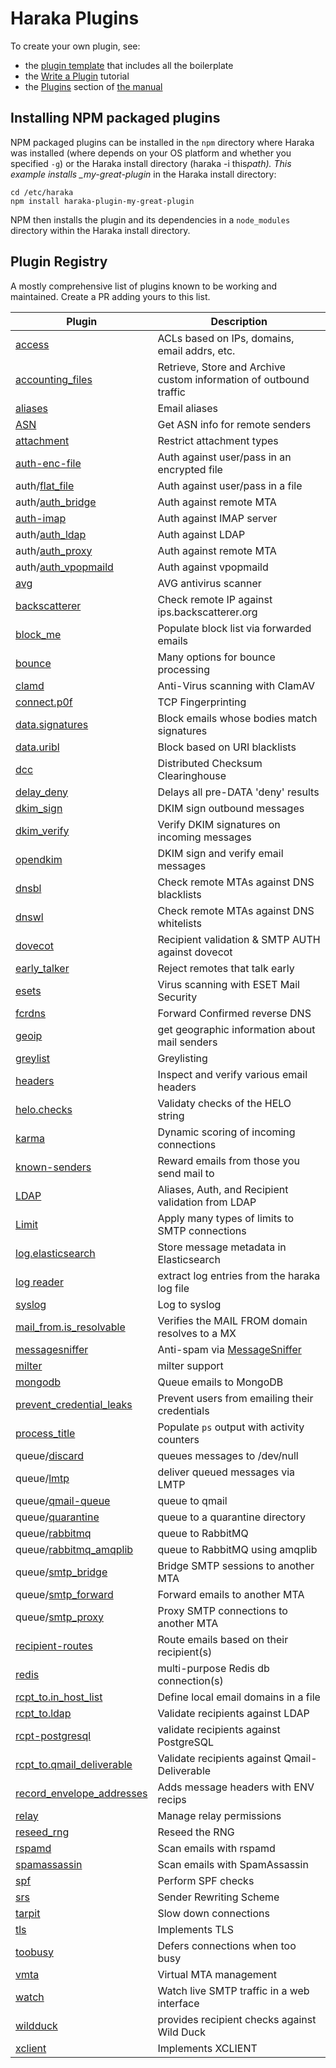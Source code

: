 # Haraka Plugins

To create your own plugin, see:

-   the [plugin template][template] that includes all the boilerplate
-   the [Write a Plugin][write-plugin] tutorial
-   the [Plugins](plugins-doc) section of [the manual](https://haraka.github.io)

## Installing NPM packaged plugins

NPM packaged plugins can be installed in the `npm` directory where Haraka was installed (where depends on your OS platform and whether you specified `-g`) or the Haraka install directory (haraka -i this*path). This example installs \_my-great-plugin* in the Haraka install directory:

```
cd /etc/haraka
npm install haraka-plugin-my-great-plugin
```

NPM then installs the plugin and its dependencies in a `node_modules` directory within the Haraka install directory.

## Plugin Registry

A mostly comprehensive list of plugins known to be working and maintained.
Create a PR adding yours to this list.

| Plugin                                     | Description                                                        |
| ------------------------------------------ | ------------------------------------------------------------------ |
| [access][url-access]                       | ACLs based on IPs, domains, email addrs, etc.                      |
| [accounting_files][url-acc-files]          | Retrieve, Store and Archive custom information of outbound traffic |
| [aliases][url-aliases]                     | Email aliases                                                      |
| [ASN][url-asn]                             | Get ASN info for remote senders                                    |
| [attachment][url-attach]                   | Restrict attachment types                                          |
| [auth-enc-file][url-authencflat]           | Auth against user/pass in an encrypted file                        |
| auth/[flat_file][url-authflat]             | Auth against user/pass in a file                                   |
| auth/[auth_bridge][url-authbridge]         | Auth against remote MTA                                            |
| [auth-imap][url-auth-imap]                 | Auth against IMAP server                                           |
| auth/[auth_ldap][url-auth-ldap]            | Auth against LDAP                                                  |
| auth/[auth_proxy][url-authproxy]           | Auth against remote MTA                                            |
| auth/[auth_vpopmaild][url-authvpop]        | Auth against vpopmaild                                             |
| [avg][url-avg]                             | AVG antivirus scanner                                              |
| [backscatterer][url-scatter]               | Check remote IP against ips.backscatterer.org                      |
| [block_me][url-blockme]                    | Populate block list via forwarded emails                           |
| [bounce][url-bounce]                       | Many options for bounce processing                                 |
| [clamd][url-clamd]                         | Anti-Virus scanning with ClamAV                                    |
| [connect.p0f][url-p0f]                     | TCP Fingerprinting                                                 |
| [data.signatures][url-sigs]                | Block emails whose bodies match signatures                         |
| [data.uribl][url-uribl]                    | Block based on URI blacklists                                      |
| [dcc][url-dcc]                             | Distributed Checksum Clearinghouse                                 |
| [delay_deny][url-delay]                    | Delays all pre-DATA 'deny' results                                 |
| [dkim_sign][url-sign]                      | DKIM sign outbound messages                                        |
| [dkim_verify][url-dkimv]                   | Verify DKIM signatures on incoming messages                        |
| [opendkim][url-opendkim]                   | DKIM sign and verify email messages                                |
| [dnsbl][url-dnsbl]                         | Check remote MTAs against DNS blacklists                           |
| [dnswl][url-dnswl]                         | Check remote MTAs against DNS whitelists                           |
| [dovecot][url-dovecot]                     | Recipient validation & SMTP AUTH against dovecot                   |
| [early_talker][url-early]                  | Reject remotes that talk early                                     |
| [esets][url-esets]                         | Virus scanning with ESET Mail Security                             |
| [fcrdns][url-fcrdns]                       | Forward Confirmed reverse DNS                                      |
| [geoip][url-geoip]                         | get geographic information about mail senders                      |
| [greylist][url-greylist]                   | Greylisting                                                        |
| [headers][url-headers]                     | Inspect and verify various email headers                           |
| [helo.checks][url-helo]                    | Validaty checks of the HELO string                                 |
| [karma][url-karma]                         | Dynamic scoring of incoming connections                            |
| [known-senders][url-known-senders]         | Reward emails from those you send mail to                          |
| [LDAP][url-ldap]                           | Aliases, Auth, and Recipient validation from LDAP                  |
| [Limit][url-limit]                         | Apply many types of limits to SMTP connections                     |
| [log.elasticsearch][url-elastic]           | Store message metadata in Elasticsearch                            |
| [log reader][url-logreader]                | extract log entries from the haraka log file                       |
| [syslog][url-syslog]                       | Log to syslog                                                      |
| [mail_from.is_resolvable][url-mfres]       | Verifies the MAIL FROM domain resolves to a MX                     |
| [messagesniffer][url-msgsniff]             | Anti-spam via [MessageSniffer][url-ms]                             |
| [milter][url-milter]                       | milter support                                                     |
| [mongodb][mongo-url]                       | Queue emails to MongoDB                                            |
| [prevent_credential_leaks][url-creds]      | Prevent users from emailing their credentials                      |
| [process_title][url-proctitle]             | Populate `ps` output with activity counters                        |
| queue/[discard][url-qdisc]                 | queues messages to /dev/null                                       |
| queue/[lmtp][url-qlmtp]                    | deliver queued messages via LMTP                                   |
| queue/[qmail-queue][url-qmail]             | queue to qmail                                                     |
| queue/[quarantine][url-qquart]             | queue to a quarantine directory                                    |
| queue/[rabbitmq][url-qrabbit]              | queue to RabbitMQ                                                  |
| queue/[rabbitmq_amqplib][url-qrabbita]     | queue to RabbitMQ using amqplib                                    |
| queue/[smtp_bridge][url-qbridge]           | Bridge SMTP sessions to another MTA                                |
| queue/[smtp_forward][url-qforward]         | Forward emails to another MTA                                      |
| queue/[smtp_proxy][url-qproxy]             | Proxy SMTP connections to another MTA                              |
| [recipient-routes][url-rroutes]            | Route emails based on their recipient(s)                           |
| [redis][url-redis]                         | multi-purpose Redis db connection(s)                               |
| [rcpt_to.in_host_list][url-rhost]          | Define local email domains in a file                               |
| [rcpt_to.ldap][url-rcpt-ldap]              | Validate recipients against LDAP                                   |
| [rcpt-postgresql][url-postgres]            | validate recipients against PostgreSQL                             |
| [rcpt_to.qmail_deliverable][url-rqmd]      | Validate recipients against Qmail-Deliverable                      |
| [record_envelope_addresses][url-recordenv] | Adds message headers with ENV recips                               |
| [relay][url-relay]                         | Manage relay permissions                                           |
| [reseed_rng][url-rng]                      | Reseed the RNG                                                     |
| [rspamd][url-rspamd]                       | Scan emails with rspamd                                            |
| [spamassassin][url-spamass]                | Scan emails with SpamAssassin                                      |
| [spf][url-spf]                             | Perform SPF checks                                                 |
| [srs][url-srs]                             | Sender Rewriting Scheme                                            |
| [tarpit][url-tarpit]                       | Slow down connections                                              |
| [tls][url-tls]                             | Implements TLS                                                     |
| [toobusy][url-toobusy]                     | Defers connections when too busy                                   |
| [vmta][url-vmta]                           | Virtual MTA management                                             |
| [watch][url-watch]                         | Watch live SMTP traffic in a web interface                         |
| [wildduck][url-wildduck]                   | provides recipient checks against Wild Duck                        |
| [xclient][url-xclient]                     | Implements XCLIENT                                                 |

<!-- URLs tucked safely out of the way -->

[template]: https://github.com/haraka/haraka-plugin-template
[write-plugin]: https://github.com/haraka/Haraka/wiki/Write-a-Plugin
[plugins-doc]: https://haraka.github.io/manual/Plugins.html
[url-access]: https://github.com/haraka/haraka-plugin-access
[url-acc-files]: https://github.com/acharkizakaria/haraka-plugin-accounting-files/blob/master/README.md
[url-aliases]: https://github.com/haraka/Haraka/blob/master/docs/plugins/aliases.md
[url-asn]: https://github.com/haraka/haraka-plugin-asn
[url-attach]: https://github.com/haraka/Haraka/blob/master/docs/plugins/attachment.md
[url-authencflat]: https://github.com/AuspeXeu/haraka-plugin-auth-enc-file
[url-authflat]: https://github.com/haraka/Haraka/blob/master/docs/plugins/auth/flat_file.md
[url-authbridge]: https://github.com/haraka/Haraka/blob/master/docs/plugins/auth/auth_bridge.md
[url-auth-imap]: https://github.com/haraka/haraka-plugin-auth-imap
[url-auth-ldap]: https://github.com/haraka/haraka-plugin-auth-ldap
[url-authproxy]: https://github.com/haraka/Haraka/blob/master/docs/plugins/auth/auth_proxy.md
[url-authvpop]: https://github.com/haraka/Haraka/blob/master/docs/plugins/auth/auth_vpopmaild.md
[url-avg]: https://github.com/haraka/Haraka/blob/master/docs/plugins/avg.md
[url-scatter]: https://github.com/haraka/Haraka/blob/master/docs/plugins/backscatterer.md
[url-blockme]: https://github.com/haraka/Haraka/blob/master/docs/plugins/block_me.md
[url-bounce]: https://github.com/haraka/Haraka/blob/master/docs/plugins/bounce.md
[url-clamd]: https://github.com/haraka/Haraka/blob/master/docs/plugins/clamd.md
[url-dovecot]: https://github.com/haraka/haraka-plugin-dovecot
[url-fcrdns]: https://github.com/haraka/haraka-plugin-fcrdns
[url-p0f]: https://github.com/haraka/haraka-plugin-p0f
[url-headers]: https://github.com/haraka/haraka-plugin-headers
[url-sigs]: https://github.com/haraka/Haraka/blob/master/docs/plugins/data.signatures.md
[url-uribl]: https://github.com/haraka/Haraka/blob/master/docs/plugins/data.uribl.md
[url-dcc]: https://github.com/haraka/haraka-plugin-dcc
[url-delay]: https://github.com/haraka/Haraka/blob/master/docs/plugins/delay_deny.md
[url-sign]: https://github.com/haraka/Haraka/blob/master/docs/plugins/dkim_sign.md
[url-dkimv]: https://github.com/haraka/Haraka/blob/master/docs/plugins/dkim_verify.md
[url-opendkim]: https://www.npmjs.com/package/haraka-plugin-opendkim
[url-dnsbl]: https://github.com/haraka/Haraka/blob/master/docs/plugins/dnsbl.md
[url-dnswl]: https://github.com/haraka/Haraka/blob/master/docs/plugins/dnswl.md
[url-early]: https://github.com/haraka/Haraka/blob/master/docs/plugins/early_talker.md
[url-esets]: https://github.com/haraka/Haraka/blob/master/docs/plugins/esets.md
[url-geoip]: https://github.com/haraka/haraka-plugin-geoip
[url-graph]: https://github.com/haraka/haraka-plugin-graph
[url-greylist]: https://github.com/haraka/Haraka/blob/master/docs/plugins/greylist.md
[url-helo]: https://github.com/haraka/Haraka/blob/master/docs/plugins/helo.checks.md
[url-karma]: https://github.com/haraka/haraka-plugin-karma
[url-known-senders]: https://github.com/haraka/haraka-plugin-known-senders
[url-elastic]: https://github.com/haraka/haraka-plugin-elasticsearch/
[url-syslog]: https://github.com/haraka/haraka-plugin-syslog
[url-ldap]: https://github.com/haraka/haraka-plugin-ldap
[url-limit]: https://github.com/haraka/haraka-plugin-limit
[url-logreader]: https://github.com/haraka/haraka-plugin-log-reader
[url-milter]: https://github.com/haraka/haraka-plugin-milter
[url-mfres]: https://github.com/haraka/Haraka/blob/master/docs/plugins/mail_from.is_resolvable.md
[url-msgsniff]: https://github.com/haraka/Haraka/blob/master/docs/plugins/messagesniffer.md
[url-ms]: http://www.armresearch.com/Products/
[url-creds]: https://github.com/haraka/Haraka/blob/master/docs/plugins/prevent_credential_leaks.md
[url-postgres]: https://github.com/haraka/haraka-plugin-rcpt-postgresql
[url-proctitle]: https://github.com/haraka/Haraka/blob/master/docs/plugins/process_title.md
[url-qdisc]: https://github.com/haraka/Haraka/blob/master/docs/plugins/queue/discard.md
[url-qlmtp]: https://github.com/haraka/Haraka/blob/master/docs/plugins/queue/lmtp.md
[url-qmail]: https://github.com/haraka/Haraka/blob/master/docs/plugins/queue/qmail-queue.md
[url-qquart]: https://github.com/haraka/Haraka/blob/master/docs/plugins/queue/quarantine.md
[url-qrabbit]: https://github.com/haraka/Haraka/blob/master/docs/plugins/queue/rabbitmq.md
[url-qrabbita]: https://github.com/haraka/Haraka/blob/master/docs/plugins/queue/rabbitmq_amqplib.md
[url-qbridge]: https://github.com/haraka/Haraka/blob/master/docs/plugins/queue/smtp_bridge.md
[url-qforward]: https://github.com/haraka/Haraka/blob/master/docs/plugins/queue/smtp_forward.md
[url-qproxy]: https://github.com/haraka/Haraka/blob/master/docs/plugins/queue/smtp_proxy.md
[url-redis]: https://github.com/haraka/haraka-plugin-redis
[url-rhost]: https://github.com/haraka/Haraka/blob/master/docs/plugins/rcpt_to.in_host_list.md
[url-rcpt-ldap]: https://github.com/haraka/haraka-plugin-rcpt-ldap
[url-rqmd]: https://github.com/haraka/haraka-plugin-qmail-deliverable
[url-rroutes]: https://github.com/haraka/haraka-plugin-recipient-routes
[url-recordenv]: https://github.com/haraka/Haraka/blob/master/docs/plugins/record_envelope_addresses.md
[url-relay]: https://github.com/haraka/Haraka/blob/master/docs/plugins/relay.md
[url-rng]: https://github.com/haraka/Haraka/blob/master/docs/plugins/reseed_rng.md
[url-rspamd]: https://github.com/haraka/haraka-plugin-rspamd
[url-spamass]: https://github.com/haraka/Haraka/blob/master/docs/plugins/spamassassin.md
[url-spf]: https://github.com/haraka/Haraka/blob/master/docs/plugins/spf.md
[url-srs]: https://github.com/swerter/haraka-plugins/blob/master/plugins/srs.js
[url-tarpit]: https://github.com/haraka/Haraka/blob/master/docs/plugins/tarpit.md
[url-tls]: https://github.com/haraka/Haraka/blob/master/docs/plugins/tls.md
[url-toobusy]: https://github.com/haraka/Haraka/blob/master/docs/plugins/toobusy.md
[url-vmta]: https://github.com/haraka/haraka-plugin-vmta/blob/master/README.md
[url-watch]: https://github.com/haraka/haraka-plugin-watch
[url-wildduck]: https://github.com/nodemailer/haraka-plugin-wildduck
[url-xclient]: https://github.com/haraka/Haraka/blob/master/docs/plugins/xclient.md
[mongo-url]: https://github.com/Helpmonks/haraka-plugin-mongodb
